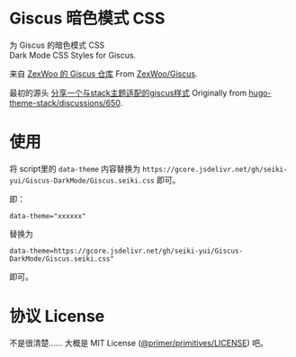 # Giscus 暗色模式 CSS
为 Giscus 的暗色模式 CSS  
Dark Mode CSS Styles for Giscus.

来自 [ZexWoo 的 Giscus 仓库](https://github.com/ZexWoo/Giscus)
From [ZexWoo/Giscus](https://github.com/ZexWoo/Giscus).

最初的源头 [分享一个与stack主题适配的giscus样式](https://github.com/CaiJimmy/hugo-theme-stack/discussions/650)
Originally from [hugo-theme-stack/discussions/650](https://github.com/CaiJimmy/hugo-theme-stack/discussions/650).

# 使用 

将 script里的 `data-theme` 内容替换为 `https://gcore.jsdelivr.net/gh/seiki-yui/Giscus-DarkMode/Giscus.seiki.css` 即可。  

即：
```
data-theme="xxxxxx"
```
替换为 
``` 
data-theme=https://gcore.jsdelivr.net/gh/seiki-yui/Giscus-DarkMode/Giscus.seiki.css"
```
即可。

# 协议 License

不是很清楚…… 大概是 MIT License ([@primer/primitives/LICENSE](https://github.com/primer/primitives/blob/main/LICENSE)) 吧。